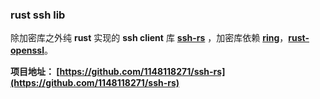 ### rust ssh lib 

除加密库之外纯 **rust** 实现的 **ssh client** 库 **[ssh-rs](https://github.com/1148118271/ssh-rs)** ，加密库依赖 **[ring](https://github.com/briansmith/ring)**，**[rust-openssl](https://github.com/sfackler/rust-openssl)**。

**项目地址： [https://github.com/1148118271/ssh-rs](https://github.com/1148118271/ssh-rs)**

